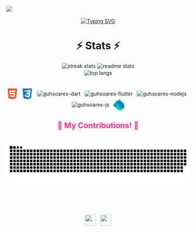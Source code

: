 <!-- Header -->
[![](https://visitcount.itsvg.in/api?id=GuhSoares&label=Profile%20Views&color=12&icon=3&pretty=false)](https://visitcount.itsvg.in)

<div align="center" >
    <a href="https://git.io/typing-svg"><img src="https://readme-typing-svg.herokuapp.com?font=VT323&size=35&pause=1000&color=FF2D8A&center=true&vCenter=true&height=30&lines=Welcome+to+my+GitHub!;My+programming+journey!" alt="Typing SVG" /></a>
</div>
<!-- /Header -->
<!-- Top -->
<h1 align="center" style="border-bottom: none;">
⚡ Stats ⚡
</h1>

<div align=center>
  <img width=410 src="https://streak-stats.demolab.com/?user=GuhSoares&count_private=true&theme=radical&border_radius=10" alt="streak stats"/>
  <img width=390 src="https://github-readme-stats-salesp07.vercel.app/api?username=GuhSoares&count_private=true&show_icons=true&theme=radical&rank_icon=github&border_radius=10" alt="readme stats" />
  <br/>
  <img width=325 align="center" src="https://github-readme-stats-salesp07.vercel.app/api/top-langs/?username=GuhSoares&hide=HTML&langs_count=8&layout=compact&theme=radical&border_radius=10&size_weight=0.5&count_weight=0.5&exclude_repo=github-readme-stats" alt="top langs" />
</div>
<!-- /Top -->



<br> 
<div style="display: inline_block" align="center"><br>
  <img align="center" alt="guhsoares-html" height="30" width="30" src="https://raw.githubusercontent.com/devicons/devicon/master/icons/html5/html5-original.svg">
  &nbsp;
  <img align="center" alt="guhsoares-css" height="30" width="30" src="https://raw.githubusercontent.com/devicons/devicon/master/icons/css3/css3-original.svg">
  &nbsp;
  <img align="center" alt="guhsoares-dart" height="30" width="30" src="https://avatars.githubusercontent.com/u/1609975?s=200&v=4">
  &nbsp;
  <img align="center" alt="guhsoares-flutter" height="30" width="30" src="https://cdn-images-1.medium.com/max/1200/1*5-aoK8IBmXve5whBQM90GA.png">
  &nbsp;
  <img align="center" alt="guhsoares-nodejs" height="30" width="30" src="https://walde.co/wp-content/uploads/2016/09/nodejs_logo.png">
  &nbsp;
  <img align="center" alt="guhsoares-js" height="30" width="30" src="https://cdn-icons-png.flaticon.com/512/5968/5968292.png">
    &nbsp;
    <img align="center" alt="guhsoares-dart" height="30" width="30" src="https://raw.githubusercontent.com/devicons/devicon/master/icons/dart/dart-original.svg">
</div>

<!-- /Middle -->
<div align="center" style="border-bottom: none; color: #FF2D8AFF;">
  <h2>🐍 My Contributions! 🐍</h2>
  <br>
  <img alt="snake eating my contributions" src="https://github.com/GuhSoares/GuhSoares/blob/output/github-contribution-grid-snake-dark.svg" />
  <br/><br/><br/>
</div>

<!-- Bottom -->
<div align="center"> 
  <br> <br> <br>
  <a href = "https://mail.google.com/mail/u/0/#inbox"><img src="https://cdn-icons-png.flaticon.com/512/732/732200.png" height="30" width = "30" target="blank"></a>
  &nbsp;
  <a href="https://www.linkedin.com/in/gustavo-silva-94a5521a4/" target="_blank"><img src="https://cdn-icons-png.flaticon.com/512/174/174857.png" height="30" width = "30"  target="blank"></a> 
</div>
<!-- /Bottom -->
